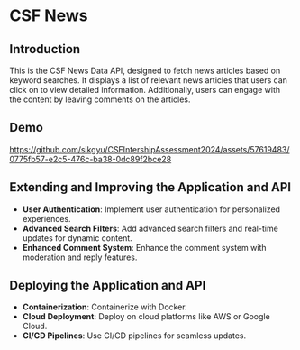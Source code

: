 # CSF News

## Introduction
This is the CSF News Data API, designed to fetch news articles based on keyword searches. It displays a list of relevant news articles that users can click on to view detailed information. Additionally, users can engage with the content by leaving comments on the articles. 

## Demo

https://github.com/sikgyu/CSFIntershipAssessment2024/assets/57619483/0775fb57-e2c5-476c-ba38-0dc89f2bce28


## Extending and Improving the Application and API
- **User Authentication**: Implement user authentication for personalized experiences.
- **Advanced Search Filters**: Add advanced search filters and real-time updates for dynamic content.
- **Enhanced Comment System**: Enhance the comment system with moderation and reply features.

## Deploying the Application and API
- **Containerization**: Containerize with Docker.
- **Cloud Deployment**: Deploy on cloud platforms like AWS or Google Cloud.
- **CI/CD Pipelines**: Use CI/CD pipelines for seamless updates.
